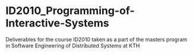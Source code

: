 # ID2010_Programming-of-Interactive-Systems
Deliverables for the course ID2010 taken as a part of the masters program in Software Engineering of Distributed Systems at KTH
